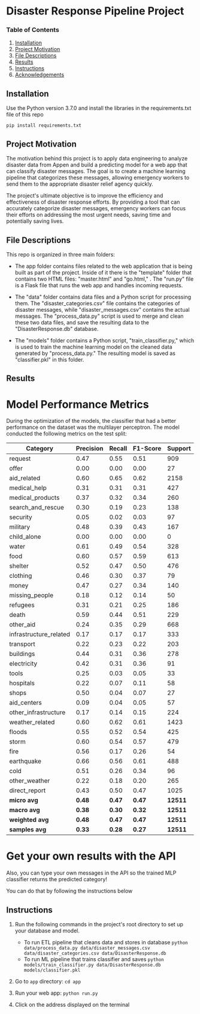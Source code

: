 # Disaster Response Pipeline Project

### Table of Contents
1. [Installation](#installation)
2. [Project Motivation](#motivation)
3. [File Descriptions](#files)
4. [Results](#results)
5. [Instructions](#instructions)
5. [Acknowledgements](#acknowledgements)

## Installation <a name="installation"></a>

Use the Python version 3.7.0 and install the libraries in the requirements.txt file of this repo

```
pip install requirements.txt
```

## Project Motivation<a name="motivation"></a>

The motivation behind this project is to apply data engineering to analyze disaster data from Appen and build a predicting model for a web app that can classify disaster messages. The goal is to create a machine learning pipeline that categorizes these messages, allowing emergency workers to send them to the appropriate disaster relief agency quickly.

The project's ultimate objective is to improve the efficiency and effectiveness of disaster response efforts. By providing a tool that can accurately categorize disaster messages, emergency workers can focus their efforts on addressing the most urgent needs, saving time and potentially saving lives.

## File Descriptions <a name="files"></a>

This repo is organized in three main folders:
- The app folder contains files related to the web application that is being built as part of the project. Inside of it there is the "template" folder that contains two HTML files: "master.html" and "go.html," . The "run.py" file is a Flask file that runs the web app and handles incoming requests.

- The "data" folder contains data files and a Python script for processing them. The "disaster_categories.csv" file contains the categories of disaster messages, while "disaster_messages.csv" contains the actual messages. The "process_data.py" script is used to merge and clean these two data files, and save the resulting data to the "DisasterResponse.db" database.

- The "models" folder contains a Python script, "train_classifier.py," which is used to train the machine learning model on the cleaned data generated by "process_data.py." The resulting model is saved as "classifier.pkl" in this folder.

## Results<a name="results"></a>

# Model Performance Metrics 

During the optimization of the models, the classifier that had a better performance on the dataset was the multilayer perceptron. The model conducted the following metrics on the test split:

| Category               | Precision | Recall   | F1-Score | Support   |
|------------------------|-----------|----------|----------|-----------|
| request                | 0.47      | 0.55     | 0.51     | 909       |
| offer                  | 0.00      | 0.00     | 0.00     | 27        |
| aid_related            | 0.60      | 0.65     | 0.62     | 2158      |
| medical_help           | 0.31      | 0.31     | 0.31     | 427       |
| medical_products       | 0.37      | 0.32     | 0.34     | 260       |
| search_and_rescue      | 0.30      | 0.19     | 0.23     | 138       |
| security               | 0.05      | 0.02     | 0.03     | 97        |
| military               | 0.48      | 0.39     | 0.43     | 167       |
| child_alone            | 0.00      | 0.00     | 0.00     | 0         |
| water                  | 0.61      | 0.49     | 0.54     | 328       |
| food                   | 0.60      | 0.57     | 0.59     | 613       |
| shelter                | 0.52      | 0.47     | 0.50     | 476       |
| clothing               | 0.46      | 0.30     | 0.37     | 79        |
| money                  | 0.47      | 0.27     | 0.34     | 140       |
| missing_people         | 0.18      | 0.12     | 0.14     | 50        |
| refugees               | 0.31      | 0.21     | 0.25     | 186       |
| death                  | 0.59      | 0.44     | 0.51     | 229       |
| other_aid              | 0.24      | 0.35     | 0.29     | 668       |
| infrastructure_related | 0.17      | 0.17     | 0.17     | 333       |
| transport              | 0.22      | 0.23     | 0.22     | 203       |
| buildings              | 0.44      | 0.31     | 0.36     | 278       |
| electricity            | 0.42      | 0.31     | 0.36     | 91        |
| tools                  | 0.25      | 0.03     | 0.05     | 33        |
| hospitals              | 0.22      | 0.07     | 0.11     | 58        |
| shops                  | 0.50      | 0.04     | 0.07     | 27        |
| aid_centers            | 0.09      | 0.04     | 0.05     | 57        |
| other_infrastructure   | 0.17      | 0.14     | 0.15     | 224       |
| weather_related        | 0.60      | 0.62     | 0.61     | 1423      |
| floods                 | 0.55      | 0.52     | 0.54     | 425       |
| storm                  | 0.60      | 0.54     | 0.57     | 479       |
| fire                   | 0.56      | 0.17     | 0.26     | 54        |
| earthquake             | 0.66      | 0.56     | 0.61     | 488       |
| cold                   | 0.51      | 0.26     | 0.34     | 96        |
| other_weather          | 0.22      | 0.18     | 0.20     | 265       |
| direct_report          | 0.43      | 0.50     | 0.47     | 1025      |
| **micro avg**          | **0.48**  | **0.47** | **0.47** | **12511** |
| **macro avg**          | **0.38**  | **0.30** | **0.32** | **12511** |
| **weighted avg**       | **0.48**  | **0.47** | **0.47** | **12511** |
| **samples avg**        | **0.33**  | **0.28** | **0.27** | **12511** |

# Get your own results with the API

Also, you can type your own messages in the API so the trained MLP classifier returns the predicted category!

You can do that by following the instructions below

## Instructions <a name="instructions"></a>
1. Run the following commands in the project's root directory to set up your database and model.

    - To run ETL pipeline that cleans data and stores in database
        `python data/process_data.py data/disaster_messages.csv data/disaster_categories.csv data/DisasterResponse.db`
    - To run ML pipeline that trains classifier and saves
        `python models/train_classifier.py data/DisasterResponse.db models/classifier.pkl`

2. Go to `app` directory: `cd app`

3. Run your web app: `python run.py`

4. Click on the address displayed on the terminal
